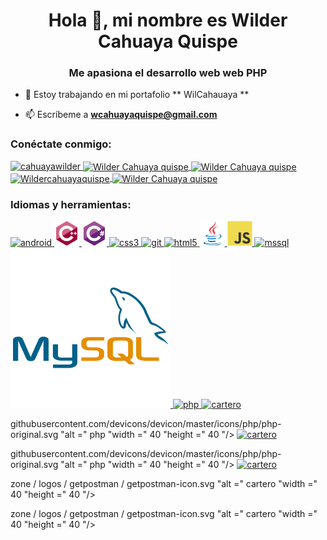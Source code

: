 <h1 align = "center"> Hola 👋, mi nombre es Wilder Cahuaya Quispe </h1>
<h3 align = "center"> Me apasiona el desarrollo web web PHP </h3>

- 🔭 Estoy trabajando en mi portafolio ** WilCahauaya **

- 📫 Escríbeme a **wcahuayaquispe@gmail.com**

<h3 align = "left"> Conéctate conmigo: </h3>
<p align = "left">
<a href = "https: // twitter. com / cahuayawilder "target =" blank "> <img align =" center "src =" https://raw.githubusercontent.com/rahuldkjain/github-profile-readme-generator/master/src/images/icons/Social/ twitter.svg "alt =" cahuayawilder "altura =" 30 "ancho =" 40 "/> </a>
<a href="https://linkedin.com/in/wilder cahuaya quispe" target="blank"> <img align = "center" src = "https://raw.githubusercontent.com/rahuldkjain/github-profile -readme-generator / master / src / images / icons / Social / linked-in-alt.svg "alt =" Wilder Cahuaya quispe "height =" 30 "width =" 40 "/> </a>
<a href = "https://fb.com/wilder cahuaya quispe" target = "blank"> <img align = "center" src = "https://raw.githubusercontent.com/rahuldkjain/github-profile-readme-generator/master /src/images/icons/Social/facebook.svg "alt =" Wilder Cahuaya quispe "height =" 30 "width =" 40 "/> </a>
<a href =" https://instagram.com/wildercahuayaquispe "target =" blank "> <img align = "center" src = "https://raw.githubusercontent.com/rahuldkjain/github-profile-readme-generator/master/src/images/icons/Social/instagram.svg" alt = "Wildercahuayaquispe" height = "30" ancho = "40" /> </a>
<a href="https://www.youtube.com/c/wilder cahuaya quispe" target="blank"> <img align = "center" src = "https://raw.githubusercontent.com/rahuldkjain/github -profile-readme-generator / master / src / images / icons / Social / youtube.svg "alt =" Wilder Cahuaya quispe "height =" 30 "width =" 40 "/> </a>
</p>

<h3 align = "left"> Idiomas y herramientas: </h3>
<p align = "left"> <a href="https://developer.android.com" target="_blank" rel="noreferrer"> <img src = "https://raw.githubusercontent.com/devicons /devicon/master/icons/android/android-original-wordmark.svg "alt =" android "width =" 40 "height =" 40 "/> </a> <a href =" https: //www.w3schools .com / cpp / "target =" _ blank "rel =" noreferrer "> <img src =" https://raw.githubusercontent.com/devicons/devicon/master/icons/cplusplus/cplusplus-original.svg "alt = "cplusplus" width = "40" height = "40" /> </a> <a href="https://www.w3schools.com/cs/" target="_blank" rel="noreferrer"><img src = "https://raw.githubusercontent.com/devicons/devicon/master/icons/csharp/csharp-original.svg" alt = "csharp" width = "40" height = "40" /> </ a> <a href="https://www.w3schools.com/css/" target="_blank" rel="noreferrer"> <img src = "https://raw.githubusercontent.com/devicons/devicon/ master / icons / css3 / css3-original-wordmark.svg "alt =" css3 "width =" 40 "height =" 40 "/> </a> <a href =" https://git-scm.com/ "target =" _ blank "rel =" noreferrer "> <img src =" https://www.vectorlogo.zone/logos/git-scm/git-scm-icon.svg "alt =" git "width =" 40 "altura =" 40 "/> </ a> <a href="https://www.w3.org/html/" target="_blank" rel="noreferrer"> <img src = "https://raw.githubusercontent.com/devicons/devicon /master/icons/html5/html5-original-wordmark.svg "alt =" html5 "width =" 40 "height =" 40 "/> </a> <a href =" https://www.java.com "target =" _ blank "rel =" noreferrer "> <img src =" https://raw.githubusercontent.com/devicons/devicon/master/icons/java/java-original.svg "alt =" java "width = "40" height = "40" /> </a> <a href="https://developer.mozilla.org/en-US/docs/Web/JavaScript" target="_blank" rel="noreferrer"> <img src = "https://raw.githubusercontent.com/devicons/devicon/master/icons/javascript/javascript-original.svg" alt = "javascript" width = "40" height = "40" /> </ a > <a href="https://www.microsoft.com/en-us/sql-server" target="_blank" rel="noreferrer"> <img src = "https://www.svgrepo.com/ show / 303229 / microsoft-sql-server-logo.svg "alt =" mssql "width =" 40 "height =" 40 "/> </a> <a href =" https://www.mysql.com/ "target =" _ blank "rel =" noreferrer "> <img src =" https://raw.githubusercontent.com/devicons/devicon/master/icons/mysql/mysql-original-wordmark.svg "alt =" mysql " ancho = "40" alto = "40"/> </a> <a href="https://www.php.net" target="_blank" rel="noreferrer"> <img src = "https://raw.githubusercontent.com/devicons/devicon /master/icons/php/php-original.svg "alt =" php "width =" 40 "height =" 40 "/> </a> <a href =" https://postman.com "target =" _blank "rel =" noreferrer "> <img src =" https://www.vectorlogo.zone/logos/getpostman/getpostman-icon.svg "alt =" cartero "width =" 40 "height =" 40 "/> </a> </p>githubusercontent.com/devicons/devicon/master/icons/php/php-original.svg "alt =" php "width =" 40 "height =" 40 "/> </a> <a href =" https: // postman.com "target =" _ blank "rel =" noreferrer "> <img src =" https://www.vectorlogo.zone/logos/getpostman/getpostman-icon.svg "alt =" cartero "width =" 40 " altura = "40" /> </a> </p>githubusercontent.com/devicons/devicon/master/icons/php/php-original.svg "alt =" php "width =" 40 "height =" 40 "/> </a> <a href =" https: // postman.com "target =" _ blank "rel =" noreferrer "> <img src =" https://www.vectorlogo.zone/logos/getpostman/getpostman-icon.svg "alt =" cartero "width =" 40 " altura = "40" /> </a> </p>zone / logos / getpostman / getpostman-icon.svg "alt =" cartero "width =" 40 "height =" 40 "/> </a> </p>zone / logos / getpostman / getpostman-icon.svg "alt =" cartero "width =" 40 "height =" 40 "/> </a> </p>
